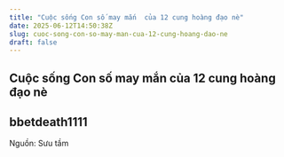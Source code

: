```yaml
---
title: "Cuộc sống Con số may mắn  của 12 cung hoàng đạo nè"
date: 2025-06-12T14:50:38Z
slug: cuoc-song-con-so-may-man-cua-12-cung-hoang-dao-ne
draft: false
---
```


## Cuộc sống Con số may mắn  của 12 cung hoàng đạo nè

## bbetdeath1111

Nguồn: Sưu tầm
